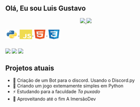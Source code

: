 ## Olá, Eu sou Luis Gustavo  

<div align="center">
  <a href="https://github.com/Gransbi">
  <img height="150em" src="https://github-readme-stats.vercel.app/api?username=Gransbi&show_icons=true&theme=blueberry&include_all_commits=true&count_private=true"/>
  <img height="150em" src="https://github-readme-stats.vercel.app/api/top-langs/?username=Gransbi&layout=compact&langs_count=7&theme=blueberry "/>
</div>
<div style="display: inline_block"><br>
  <img align="center" alt="Gransbi-Python" height="30" width="40" src="https://raw.githubusercontent.com/devicons/devicon/master/icons/python/python-original.svg">
  
  <img align="center" alt="Gransbi-Js" height="30" width="40" src="https://raw.githubusercontent.com/devicons/devicon/master/icons/javascript/javascript-plain.svg">
  <img align="center" alt="Gransbi-HTML" height="30" width="40" src="https://raw.githubusercontent.com/devicons/devicon/master/icons/html5/html5-original.svg">
  <img align="center" alt="Gransbi-CSS" height="30" width="40" src="https://raw.githubusercontent.com/devicons/devicon/master/icons/css3/css3-original.svg">
</div>

## 
<div>
<!--     <a href="" target="_blank"><img src="https://img.shields.io/badge/YouTube-FF0000?style=for-the-badge&logo=youtube&logoColor=white" target="_blank"></a> -->
  <a href="https://www.instagram.com/luis.gustavobulhoes/" target="_blank"><img src="https://img.shields.io/badge/-Instagram-%23E4405F?style=for-the-badge&logo=instagram&logoColor=white" target="_blank"></a>
<!--  	<a href="" target="_blank"><img src="https://img.shields.io/badge/Twitch-9146FF?style=for-the-badge&logo=twitch&logoColor=white" target="_blank"></a> -->
<!--  <a href="" target="_blank"><img src="https://img.shields.io/badge/Discord-7289DA?style=for-the-badge&logo=discord&logoColor=white" target="_blank"></a>  -->
  <a href = "mailto:youniverserpg@gmail.com"><img src="https://img.shields.io/badge/-Gmail-%23333?style=for-the-badge&logo=gmail&logoColor=white" target="_blank"></a>
  <a href="https://www.linkedin.com/in/luis-gustavo-pinto-bulh%C3%B5es-2ab044214/" target="_blank"><img src="https://img.shields.io/badge/-LinkedIn-%230077B5?style=for-the-badge&logo=linkedin&logoColor=white" target="_blank"></a> 
</div>
  
  
## Projetos atuais

* 🤗 Criação de um Bot para o discord. Usando o Discord.py
* 🥰 Criando um jogo extemamente simples em Python
* ⚡ Estudando para a faculdade *Ta puxado*
* 🌌 Aproveitando até o fim A ImersãoDev
